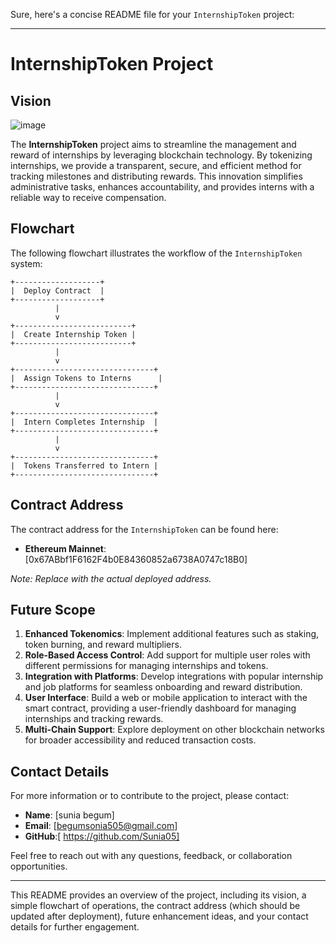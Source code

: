 Sure, here's a concise README file for your `InternshipToken` project:

---

# InternshipToken Project

## Vision
![image](https://github.com/user-attachments/assets/b1e0870b-3846-4f01-b35a-874908508319)


The **InternshipToken** project aims to streamline the management and reward of internships by leveraging blockchain technology. By tokenizing internships, we provide a transparent, secure, and efficient method for tracking milestones and distributing rewards. This innovation simplifies administrative tasks, enhances accountability, and provides interns with a reliable way to receive compensation.

## Flowchart

The following flowchart illustrates the workflow of the `InternshipToken` system:

```
+-------------------+
|  Deploy Contract  |
+-------------------+
          |
          v
+--------------------------+
|  Create Internship Token |
+--------------------------+
          |
          v
+-------------------------------+
|  Assign Tokens to Interns      |
+-------------------------------+
          |
          v
+-------------------------------+
|  Intern Completes Internship  |
+-------------------------------+
          |
          v
+-------------------------------+
|  Tokens Transferred to Intern |
+-------------------------------+
```

## Contract Address

The contract address for the `InternshipToken` can be found here:

- **Ethereum Mainnet**: [0x67ABbf1F6162F4b0E84360852a6738A0747c18B0]

*Note: Replace with the actual deployed address.*

## Future Scope

1. **Enhanced Tokenomics**: Implement additional features such as staking, token burning, and reward multipliers.
2. **Role-Based Access Control**: Add support for multiple user roles with different permissions for managing internships and tokens.
3. **Integration with Platforms**: Develop integrations with popular internship and job platforms for seamless onboarding and reward distribution.
4. **User Interface**: Build a web or mobile application to interact with the smart contract, providing a user-friendly dashboard for managing internships and tracking rewards.
5. **Multi-Chain Support**: Explore deployment on other blockchain networks for broader accessibility and reduced transaction costs.

## Contact Details

For more information or to contribute to the project, please contact:

- **Name**: [sunia begum]
- **Email**: [begumsonia505@gmail.com]
- **GitHub**:[ https://github.com/Sunia05]

Feel free to reach out with any questions, feedback, or collaboration opportunities.

---

This README provides an overview of the project, including its vision, a simple flowchart of operations, the contract address (which should be updated after deployment), future enhancement ideas, and your contact details for further engagement.
